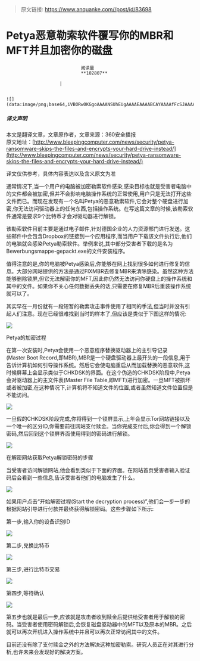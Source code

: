 > 原文链接: https://www.anquanke.com//post/id/83698 


# Petya恶意勒索软件覆写你的MBR和MFT并且加密你的磁盘


                                阅读量   
                                **102807**
                            
                        |
                        
                                                                                                                                    ![](data:image/png;base64,iVBORw0KGgoAAAANSUhEUgAAAAEAAAABCAYAAAAfFcSJAAAAAXNSR0IArs4c6QAAAARnQU1BAACxjwv8YQUAAAAJcEhZcwAADsQAAA7EAZUrDhsAAAANSURBVBhXYzh8+PB/AAffA0nNPuCLAAAAAElFTkSuQmCC)
                                                                                            



##### 译文声明

本文是翻译文章，文章原作者，文章来源：360安全播报
                                <br>原文地址：[http://www.bleepingcomputer.com/news/security/petya-ransomware-skips-the-files-and-encrypts-your-hard-drive-instead/](http://www.bleepingcomputer.com/news/security/petya-ransomware-skips-the-files-and-encrypts-your-hard-drive-instead/)

译文仅供参考，具体内容表达以及含义原文为准

通常情况下,当一个用户的电脑被加密勒索软件感染,感染目标也就是受害者电脑中的文件都会被加密,但并不会影响电脑操作系统的正常使用,用户只是无法打开这些文件而已。而现在发现有一个名叫Petya的恶意勒索软件,它会对整个硬盘进行加密,你无法访问驱动器上的任何东西,包括操作系统。在写这篇文章的时候,该勒索软件通常是要求9个比特币才会对驱动器进行解锁。

该勒索软件目前主要是通过电子邮件,针对德国企业的人力资源部门进行发送。这些邮件中会包含Dropbox的链接到一个应用程序,而当用户下载该文件执行后,他们的电脑就会感染Petya勒索软件。举例来说,其中部分受害者下载的是名为Bewerbungsmappe-gepackt.exe的文件安装程序。

值得注意的是,你的电脑被Petya感染后,你能够在网上找到很多如何进行修复的信息。大部分网站提供的方法是通过FIXMBR去修复MBR来清除感染。虽然这种方法能够删除锁屏,但它无法解密你的MFT,因此你仍然无法访问你硬盘上的操作系统和其中的文件。如果你不关心任何数据丢失的话,只需要在修复MBR后重装操作系统就可以了。

其实早在一月份就有一段短暂的勒索攻击事件使用了相同的手法,但当时并没有引起人们注意。现在已经很难找到当时的样本了,但应该是类似于下图这样的情况:

[![](https://p0.ssl.qhimg.com/t011885d6e4dbd3f967.jpg)](https://p0.ssl.qhimg.com/t011885d6e4dbd3f967.jpg)

Petya的加密过程

在第一次安装时,Petya会使用一个恶意程序替换驱动器上的主引导记录(Master Boot Record,即MBR),MBR是一个硬盘驱动器上最开头的一段信息,用于告诉计算机如何引导操作系统。然后它会使电脑重启从而加载替换的恶意软件,这时候屏幕上会显示类似于CHKDSK的界面。在这个伪造的CHKDSK阶段中,Petya会对驱动器上的主文件表(Master File Table,即MFT)进行加密。一旦MFT被损坏或者被加密,在这种情况下,计算机将不知道文件的位置,或者虽然知道文件位置但是不能访问。

[![](https://p4.ssl.qhimg.com/t0114f22ab7ff7fa975.jpg)](https://p4.ssl.qhimg.com/t0114f22ab7ff7fa975.jpg)

一旦假的CHKDSK阶段完成,你将得到一个锁屏显示,上年会显示Tor网站链接以及一个唯一的区分ID,你需要前往网站支付赎金。当你完成支付后,你会得到一个解锁密码,然后回到这个锁屏界面使用得到的密码进行解锁。

[![](https://p0.ssl.qhimg.com/t0196003254152a8f4d.jpg)](https://p0.ssl.qhimg.com/t0196003254152a8f4d.jpg)

在解密网站获取Petya解锁密码的步骤

当受害者访问解锁网站,他会看到类似于下面的界面。在网站首页受害者输入验证码后会看到一些信息,告诉受害者他们的电脑发生了什么。

[![](https://p4.ssl.qhimg.com/t01d918edecbb7c11e2.jpg)](https://p4.ssl.qhimg.com/t01d918edecbb7c11e2.jpg)

如果用户点击“开始解密过程(Start the decryption process)”,他们会一步一步的根据网站引导进行付款并最终获得解锁密码。这些步骤如下所示:

第一步,输入你的设备识别ID

[![](https://p4.ssl.qhimg.com/t019786fa48b7dd0d8b.jpg)](https://p4.ssl.qhimg.com/t019786fa48b7dd0d8b.jpg)

第二步,兑换比特币

[![](https://p1.ssl.qhimg.com/t010c123676d4918934.jpg)](https://p1.ssl.qhimg.com/t010c123676d4918934.jpg)

第三步,进行比特币交易

[![](https://p2.ssl.qhimg.com/t01c00b58abfa034868.jpg)](https://p2.ssl.qhimg.com/t01c00b58abfa034868.jpg)

第四步,等待确认

[![](https://p2.ssl.qhimg.com/t0194201917ab4dcf99.jpg)](https://p2.ssl.qhimg.com/t0194201917ab4dcf99.jpg)

第五步也就是最后一步,应该就是攻击者收到赎金后提供给受害者用于解锁的密码。当受害者使用密码解锁后,会恢复磁盘驱动器中的MFT以及原本的MBR。之后就可以再次开机进入操作系统中并且可以再次正常访问其中的文件。

目前还没有除了支付赎金之外的方法解决这种加密勒索。研究人员正在对其进行分析,也许未来会发现好的解决方案。
